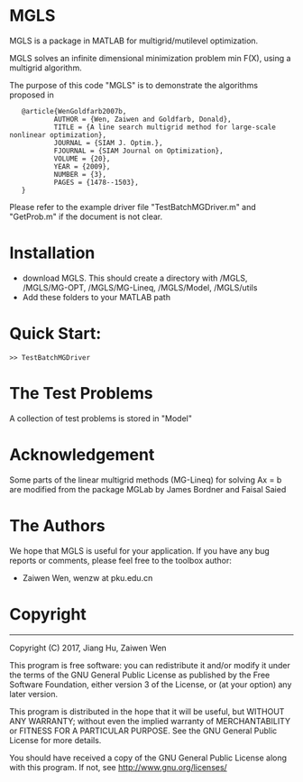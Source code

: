 # MGLS
MGLS is a package in MATLAB for multigrid/mutilevel optimization.


MGLS solves an infinite dimensional minimization problem
   min F(X),
using a multigrid algorithm.

The purpose of this code "MGLS" is to demonstrate the algorithms proposed in 

       @article{WenGoldfarb2007b,
               AUTHOR = {Wen, Zaiwen and Goldfarb, Donald},
               TITLE = {A line search multigrid method for large-scale nonlinear optimization},
               JOURNAL = {SIAM J. Optim.},
               FJOURNAL = {SIAM Journal on Optimization},
               VOLUME = {20},
               YEAR = {2009},
               NUMBER = {3},
               PAGES = {1478--1503},
       }


Please refer to the example driver file "TestBatchMGDriver.m" and "GetProb.m" if the
 document is not clear.


# Installation 
   - download MGLS. This should create a directory with
       /MGLS, /MGLS/MG-OPT, /MGLS/MG-Lineq, /MGLS/Model, /MGLS/utils 
   - Add these folders to your MATLAB path

# Quick Start:
 `>> TestBatchMGDriver`


# The Test Problems
 A collection of test problems is stored in "Model"

# Acknowledgement
 
Some parts of the linear multigrid methods (MG-Lineq) for solving Ax = b are modified from the package MGLab by James Bordner and Faisal Saied 

# The Authors
We hope that MGLS is useful for your application.  If you have any bug reports or comments, please feel free to  the toolbox author:

* Zaiwen Wen, wenzw at pku.edu.cn

# Copyright
------------------------------------------------------------------------
  Copyright (C) 2017, Jiang Hu, Zaiwen Wen

  This program is free software: you can redistribute it and/or modify
  it under the terms of the GNU General Public License as published by
  the Free Software Foundation, either version 3 of the License, or
  (at your option) any later version.

  This program is distributed in the hope that it will be useful,
  but WITHOUT ANY WARRANTY; without  even the implied warranty of
  MERCHANTABILITY or FITNESS FOR A PARTICULAR PURPOSE.  See the
  GNU General Public License for more details.

  You should have received a copy of the GNU General Public License
  along with this program.  If not, see <http://www.gnu.org/licenses/>